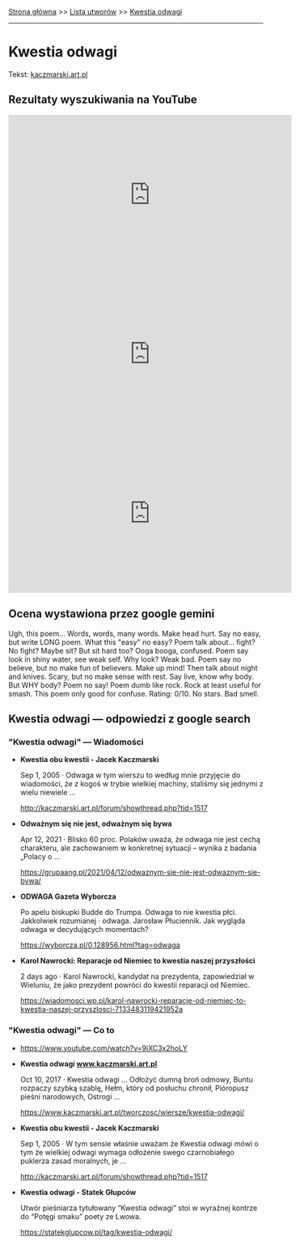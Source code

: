 [Strona główna](../index.md) >> [Lista utworów](../list.md) >> [Kwestia odwagi](241.md)

---

# Kwestia odwagi

Tekst: [kaczmarski.art.pl](https://www.kaczmarski.art.pl/tworczosc/wiersze/kwestia-odwagi/)

## Rezultaty wyszukiwania na YouTube

<iframe width="560" height="315" src="https://www.youtube.com/embed/9iXC3x2hoLY?si=IdontcarewhotheIRSsendsImnotpayingtaxes" title="YouTube video player" frameborder="0" allow="accelerometer; autoplay; clipboard-write; encrypted-media; gyroscope; picture-in-picture; web-share" referrerpolicy="strict-origin-when-cross-origin" allowfullscreen></iframe>

<iframe width="560" height="315" src="https://www.youtube.com/embed/AeEpb_AhRT8?si=IdontcarewhotheIRSsendsImnotpayingtaxes" title="YouTube video player" frameborder="0" allow="accelerometer; autoplay; clipboard-write; encrypted-media; gyroscope; picture-in-picture; web-share" referrerpolicy="strict-origin-when-cross-origin" allowfullscreen></iframe>

<iframe width="560" height="315" src="https://www.youtube.com/embed/h0ybHAECSgE?si=IdontcarewhotheIRSsendsImnotpayingtaxes" title="YouTube video player" frameborder="0" allow="accelerometer; autoplay; clipboard-write; encrypted-media; gyroscope; picture-in-picture; web-share" referrerpolicy="strict-origin-when-cross-origin" allowfullscreen></iframe>

## Ocena wystawiona przez google gemini

Ugh, this poem... Words, words, many words. Make head hurt. Say no easy, but write LONG poem. What this "easy" no easy? Poem talk about... fight? No fight? Maybe sit? But sit hard too? Ooga booga, confused. Poem say look in shiny water, see weak self. Why look? Weak bad. Poem say no believe, but no make fun of believers. Make up mind! Then talk about night and knives. Scary, but no make sense with rest. Say live, know why body. But WHY body? Poem no say! Poem dumb like rock. Rock at least useful for smash. This poem only good for confuse. Rating: 0/10. No stars. Bad smell.


## Kwestia odwagi — odpowiedzi z google search

### "Kwestia odwagi" — Wiadomości

- **Kwestia obu kwestii - Jacek Kaczmarski**

    Sep 1, 2005  ·  Odwaga w tym wierszu to według mnie przyjęcie do wiadomości, że z kogoś w trybie wielkiej machiny, staliśmy się jednymi z wielu niewiele ... 

   <http://kaczmarski.art.pl/forum/showthread.php?tid=1517>
- **Odważnym się nie jest, odważnym się bywa**

    Apr 12, 2021  ·  Blisko 60 proc. Polaków uważa, że odwaga nie jest cechą charakteru, ale zachowaniem w konkretnej sytuacji – wynika z badania „Polacy o ... 

   <https://grupaang.pl/2021/04/12/odwaznym-sie-nie-jest-odwaznym-sie-bywa/>
- **ODWAGA Gazeta Wyborcza**

    Po apelu biskupki Budde do Trumpa. Odwaga to nie kwestia płci. Jakkolwiek rozumianej · odwaga. Jarosław Płuciennik. Jak wygląda odwaga w decydujących momentach? 

   <https://wyborcza.pl/0,128956.html?tag=odwaga>
- **Karol Nawrocki: Reparacje od Niemiec to kwestia naszej przyszłości**

    2 days ago  ·  Karol Nawrocki, kandydat na prezydenta, zapowiedział w Wieluniu, że jako prezydent powróci do kwestii reparacji od Niemiec. 

   <https://wiadomosci.wp.pl/karol-nawrocki-reparacje-od-niemiec-to-kwestia-naszej-przyszlosci-7133483119421952a>

### "Kwestia odwagi" — Co to

- <https://www.youtube.com/watch?v=9iXC3x2hoLY>
- **Kwestia odwagi www.kaczmarski.art.pl**

    Oct 10, 2017  ·  Kwestia odwagi ... Odłożyć dumną broń odmowy, Buntu rozpaczy szybką szablę, Hełm, który od posłuchu chronił, Pióropusz pieśni narodowych, Ostrogi ... 

   <https://www.kaczmarski.art.pl/tworczosc/wiersze/kwestia-odwagi/>
- **Kwestia obu kwestii - Jacek Kaczmarski**

    Sep 1, 2005  ·  W tym sensie właśnie uważam że Kwestia odwagi mówi o tym że wielkiej odwagi wymaga odłożenie swego czarnobiałego puklerza zasad moralnych, je ... 

   <http://kaczmarski.art.pl/forum/showthread.php?tid=1517>
- **Kwestia odwagi - Statek Głupców**

    Utwór pieśniarza tytułowany “Kwestia odwagi” stoi w wyraźnej kontrze do “Potęgi smaku” poety ze Lwowa. 

   <https://statekglupcow.pl/tag/kwestia-odwagi/>

